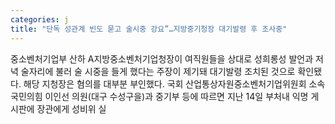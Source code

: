 ```yaml
---
categories: j
title: "단독 성관계 빈도 묻고 술시중 강요”…지방중기청장 대기발령 후 조사중"
---
```

  중소벤처기업부 산하 A지방중소벤처기업청장이 여직원들을 상대로 성희롱성 발언과 저녁 술자리에 불러 술 시중을 들게 했다는 주장이 제기돼 대기발령 조치된 것으로 확인됐다. 해당 지청장은 혐의를 대부분 부인했다.
국회 산업통상자원중소벤처기업위원회 소속 국민의힘 이인선 의원(대구 수성구을)과 중기부 등에 따르면 지난 14일 부처내 익명 게시판에 장관에게 성비위 실